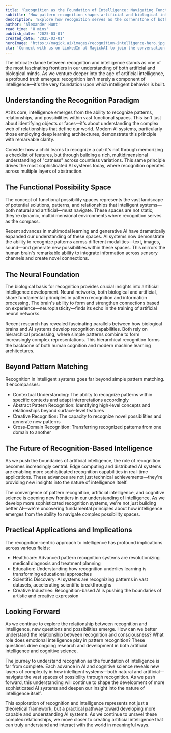 ```yaml
---
title: 'Recognition as the Foundation of Intelligence: Navigating Functional Possibility Spaces'
subtitle: 'How pattern recognition shapes artificial and biological intelligence'
description: 'Explore how recognition serves as the cornerstone of both artificial and biological intelligence, shaping how systems navigate complex functional possibility spaces. From neural networks to practical applications, discover how pattern recognition drives the future of AI development and our understanding of intelligence itself.'
author: 'Alexander Hunt'
read_time: '8 mins'
publish_date: '2025-03-01'
created_date: '2025-03-01'
heroImage: 'https://magick.ai/images/recognition-intelligence-hero.jpg'
cta: 'Connect with us on LinkedIn at MagickAI to join the conversation about the future of artificial intelligence and recognition-based systems.'
---
```


The intricate dance between recognition and intelligence stands as one of the most fascinating frontiers in our understanding of both artificial and biological minds. As we venture deeper into the age of artificial intelligence, a profound truth emerges: recognition isn't merely a component of intelligence—it's the very foundation upon which intelligent behavior is built.

## Understanding the Recognition Paradigm

At its core, intelligence emerges from the ability to recognize patterns, relationships, and possibilities within vast functional spaces. This isn't just about identifying objects or faces—it's about understanding the complex web of relationships that define our world. Modern AI systems, particularly those employing deep learning architectures, demonstrate this principle with remarkable clarity.

Consider how a child learns to recognize a cat: it's not through memorizing a checklist of features, but through building a rich, multidimensional understanding of "catness" across countless variations. This same principle drives the most sophisticated AI systems today, where recognition operates across multiple layers of abstraction.

## The Functional Possibility Space

The concept of functional possibility spaces represents the vast landscape of potential solutions, patterns, and relationships that intelligent systems—both natural and artificial—must navigate. These spaces are not static; they're dynamic, multidimensional environments where recognition serves as the compass.

Recent advances in multimodal learning and generative AI have dramatically expanded our understanding of these spaces. AI systems now demonstrate the ability to recognize patterns across different modalities—text, images, sound—and generate new possibilities within these spaces. This mirrors the human brain's remarkable ability to integrate information across sensory channels and create novel connections.

## The Neural Foundation

The biological basis for recognition provides crucial insights into artificial intelligence development. Neural networks, both biological and artificial, share fundamental principles in pattern recognition and information processing. The brain's ability to form and strengthen connections based on experience—neuroplasticity—finds its echo in the training of artificial neural networks.

Recent research has revealed fascinating parallels between how biological brains and AI systems develop recognition capabilities. Both rely on hierarchical processing, where simple patterns combine to form increasingly complex representations. This hierarchical recognition forms the backbone of both human cognition and modern machine learning architectures.

## Beyond Pattern Matching

Recognition in intelligent systems goes far beyond simple pattern matching. It encompasses:

- Contextual Understanding: The ability to recognize patterns within specific contexts and adapt interpretations accordingly
- Abstract Pattern Recognition: Identifying high-level concepts and relationships beyond surface-level features
- Creative Recognition: The capacity to recognize novel possibilities and generate new patterns
- Cross-Domain Recognition: Transferring recognized patterns from one domain to another

## The Future of Recognition-Based Intelligence

As we push the boundaries of artificial intelligence, the role of recognition becomes increasingly central. Edge computing and distributed AI systems are enabling more sophisticated recognition capabilities in real-time applications. These advances are not just technical achievements—they're providing new insights into the nature of intelligence itself.

The convergence of pattern recognition, artificial intelligence, and cognitive science is opening new frontiers in our understanding of intelligence. As we develop more sophisticated recognition systems, we're not just building better AI—we're uncovering fundamental principles about how intelligence emerges from the ability to navigate complex possibility spaces.

## Practical Applications and Implications

The recognition-centric approach to intelligence has profound implications across various fields:

- Healthcare: Advanced pattern recognition systems are revolutionizing medical diagnosis and treatment planning
- Education: Understanding how recognition underlies learning is transforming educational approaches
- Scientific Discovery: AI systems are recognizing patterns in vast datasets, accelerating scientific breakthroughs
- Creative Industries: Recognition-based AI is pushing the boundaries of artistic and creative expression

## Looking Forward

As we continue to explore the relationship between recognition and intelligence, new questions and possibilities emerge. How can we better understand the relationship between recognition and consciousness? What role does emotional intelligence play in pattern recognition? These questions drive ongoing research and development in both artificial intelligence and cognitive science.

The journey to understand recognition as the foundation of intelligence is far from complete. Each advance in AI and cognitive science reveals new layers of complexity in how intelligent systems—both natural and artificial—navigate the vast spaces of possibility through recognition. As we push forward, this understanding will continue to shape the development of more sophisticated AI systems and deepen our insight into the nature of intelligence itself.

This exploration of recognition and intelligence represents not just a theoretical framework, but a practical pathway toward developing more capable and understanding AI systems. As we continue to unravel these complex relationships, we move closer to creating artificial intelligence that can truly understand and interact with the world in meaningful ways.